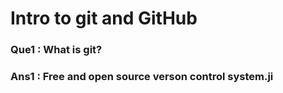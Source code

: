 # Intro to git and GitHub

### Que1 : What is git?
### Ans1 : Free and open source verson control system.ji

